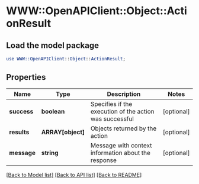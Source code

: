# WWW::OpenAPIClient::Object::ActionResult

## Load the model package
```perl
use WWW::OpenAPIClient::Object::ActionResult;
```

## Properties
Name | Type | Description | Notes
------------ | ------------- | ------------- | -------------
**success** | **boolean** | Specifies if the execution of the action was successful | [optional] 
**results** | **ARRAY[object]** | Objects returned by the action | [optional] 
**message** | **string** | Message with context information about the response | [optional] 

[[Back to Model list]](../README.md#documentation-for-models) [[Back to API list]](../README.md#documentation-for-api-endpoints) [[Back to README]](../README.md)


